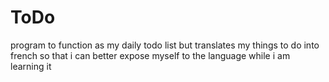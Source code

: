 # ToDo
program to function as my daily todo list but translates my things to do into french so that i can better expose myself to the language while i am learning it
